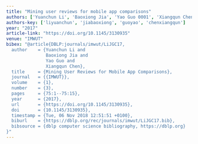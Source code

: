 ```yaml
---
title: "Mining user reviews for mobile app comparisons"
authors: ['Yuanchun Li', 'Baoxiong Jia', 'Yao Guo 0001', 'Xiangqun Chen']
authors-key: ['liyuanchun', 'jiabaoxiong', 'guoyao', 'chenxiangqun']
year: "2017"
article-link: "https://doi.org/10.1145/3130935"
venue: "IMWUT"
bibex: "@article{DBLP:journals/imwut/LiJGC17,
  author    = {Yuanchun Li and
               Baoxiong Jia and
               Yao Guo and
               Xiangqun Chen},
  title     = {Mining User Reviews for Mobile App Comparisons},
  journal   = {{IMWUT}},
  volume    = {1},
  number    = {3},
  pages     = {75:1--75:15},
  year      = {2017},
  url       = {https://doi.org/10.1145/3130935},
  doi       = {10.1145/3130935},
  timestamp = {Tue, 06 Nov 2018 12:51:51 +0100},
  biburl    = {https://dblp.org/rec/journals/imwut/LiJGC17.bib},
  bibsource = {dblp computer science bibliography, https://dblp.org}
}"
---
```


